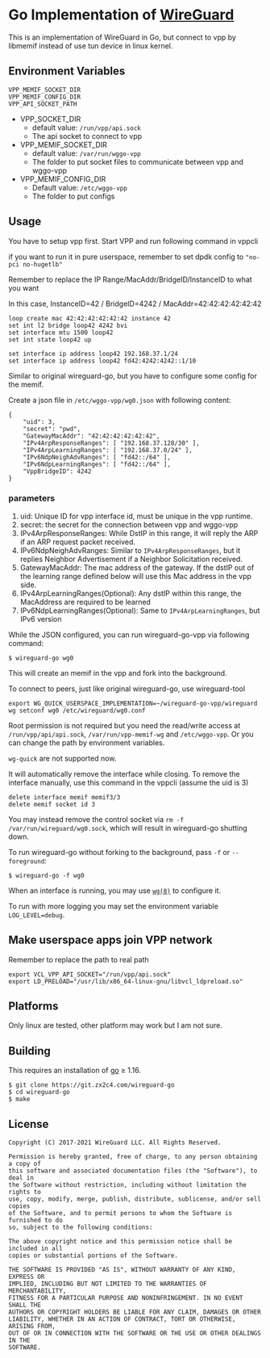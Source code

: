 # Go Implementation of [WireGuard](https://www.wireguard.com/)

This is an implementation of WireGuard in Go, but connect to vpp by libmemif instead of use tun device in linux kernel.

## Environment Variables

	VPP_MEMIF_SOCKET_DIR
	VPP_MEMIF_CONFIG_DIR
	VPP_API_SOCKET_PATH


* VPP_SOCKET_DIR
    * default value: `/run/vpp/api.sock`
    * The api socket to connect to vpp
* VPP_MEMIF_SOCKET_DIR
    * default value: `/var/run/wggo-vpp`
    * The folder to put socket files to communicate between vpp and wggo-vpp
* VPP_MEMIF_CONFIG_DIR
    * Default value: `/etc/wggo-vpp`
    * The folder to put configs 

## Usage

You have to setup vpp first. Start VPP and run following command in vppcli

if you want to run it in pure userspace, remember to set dpdk config to `"no-pci no-hugetlb"`

Remember to replace the IP Range/MacAddr/BridgeID/InstanceID to what you want

In this case, InstanceID=42 / BridgeID=4242 / MacAddr=42:42:42:42:42:42
```
loop create mac 42:42:42:42:42:42 instance 42
set int l2 bridge loop42 4242 bvi
set interface mtu 1500 loop42
set int state loop42 up

set interface ip address loop42 192.168.37.1/24
set interface ip address loop42 fd42:4242:4242::1/10
```

Similar to original wireguard-go, but you have to configure some config for the memif.

Create a json file in `/etc/wggo-vpp/wg0.json` with following content:

```
{
    "uid": 3,
    "secret": "pwd",
    "GatewayMacAddr": "42:42:42:42:42:42",
    "IPv4ArpResponseRanges": [ "192.168.37.128/30" ],
    "IPv4ArpLearningRanges": [ "192.168.37.0/24" ],
    "IPv6NdpNeighAdvRanges": [ "fd42::/64" ],
    "IPv6NdpLearningRanges": [ "fd42::/64" ],
    "VppBridgeID": 4242
}

```

### parameters
1. uid: Unique ID for vpp interface id, must be unique in the vpp runtime.
2. secret: the secret for the connection between vpp and wggo-vpp
3. IPv4ArpResponseRanges: While DstIP in this range, it will reply the ARP if an ARP request packet received.
4. IPv6NdpNeighAdvRanges: Similar to `IPv4ArpResponseRanges`, but it replies Neighbor Advertisement if a Neighbor Solicitation received.
5. GatewayMacAddr: The mac address of the gateway. If the dstIP out of the learning range defined below will use this Mac address in the vpp side.
6. IPv4ArpLearningRanges(Optional): Any dstIP within this range, the MacAddress are required to be learned
7. IPv6NdpLearningRanges(Optional): Same to `IPv4ArpLearningRanges`, but IPv6 version

While the JSON configured, you can run wireguard-go-vpp via following command:

```
$ wireguard-go wg0
```

This will create an memif in the vpp and fork into the background. 

To connect to peers, just like original wireguard-go, use wireguard-tool
```
export WG_QUICK_USERSPACE_IMPLEMENTATION=~/wireguard-go-vpp/wireguard
wg setconf wg0 /etc/wireguard/wg0.conf
```
Root permission is not required but you need the read/write access at `/run/vpp/api/api.sock`, `/var/run/vpp-memif-wg` and `/etc/wggo-vpp`. Or you can change the path by environment variables.

`wg-quick` are not supported now.

It will automatically remove the interface while closing. To remove the interface manually, use this command in the vppcli (assume the uid is 3)
```
delete interface memif memif3/3
delete memif socket id 3
```
You may instead remove the control socket via `rm -f /var/run/wireguard/wg0.sock`, which will result in wireguard-go shutting down.

To run wireguard-go without forking to the background, pass `-f` or `--foreground`:

```
$ wireguard-go -f wg0
```

When an interface is running, you may use [`wg(8)`](https://git.zx2c4.com/wireguard-tools/about/src/man/wg.8) to configure it.

To run with more logging you may set the environment variable `LOG_LEVEL=debug`.

## Make userspace apps join VPP network

Remember to replace the path to real path
```
export VCL_VPP_API_SOCKET="/run/vpp/api.sock"
export LD_PRELOAD="/usr/lib/x86_64-linux-gnu/libvcl_ldpreload.so"
```

## Platforms

Only linux are tested, other platform may work but I am not sure.


## Building

This requires an installation of [go](https://golang.org) ≥ 1.16.

```
$ git clone https://git.zx2c4.com/wireguard-go
$ cd wireguard-go
$ make
```

## License

    Copyright (C) 2017-2021 WireGuard LLC. All Rights Reserved.
    
    Permission is hereby granted, free of charge, to any person obtaining a copy of
    this software and associated documentation files (the "Software"), to deal in
    the Software without restriction, including without limitation the rights to
    use, copy, modify, merge, publish, distribute, sublicense, and/or sell copies
    of the Software, and to permit persons to whom the Software is furnished to do
    so, subject to the following conditions:
    
    The above copyright notice and this permission notice shall be included in all
    copies or substantial portions of the Software.
    
    THE SOFTWARE IS PROVIDED "AS IS", WITHOUT WARRANTY OF ANY KIND, EXPRESS OR
    IMPLIED, INCLUDING BUT NOT LIMITED TO THE WARRANTIES OF MERCHANTABILITY,
    FITNESS FOR A PARTICULAR PURPOSE AND NONINFRINGEMENT. IN NO EVENT SHALL THE
    AUTHORS OR COPYRIGHT HOLDERS BE LIABLE FOR ANY CLAIM, DAMAGES OR OTHER
    LIABILITY, WHETHER IN AN ACTION OF CONTRACT, TORT OR OTHERWISE, ARISING FROM,
    OUT OF OR IN CONNECTION WITH THE SOFTWARE OR THE USE OR OTHER DEALINGS IN THE
    SOFTWARE.

